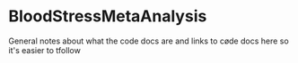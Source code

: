 # BloodStressMetaAnalysis

General notes about what the code docs are and links to cøde docs here so it's easier to tfollow
